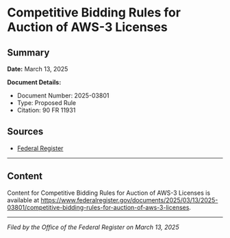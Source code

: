 # Competitive Bidding Rules for Auction of AWS-3 Licenses

## Summary

**Date:** March 13, 2025

**Document Details:**
- Document Number: 2025-03801
- Type: Proposed Rule
- Citation: 90 FR 11931

## Sources
- [Federal Register](https://www.federalregister.gov/documents/2025/03/13/2025-03801/competitive-bidding-rules-for-auction-of-aws-3-licenses)

---

## Content

Content for Competitive Bidding Rules for Auction of AWS-3 Licenses is available at https://www.federalregister.gov/documents/2025/03/13/2025-03801/competitive-bidding-rules-for-auction-of-aws-3-licenses.

---

*Filed by the Office of the Federal Register on March 13, 2025*
